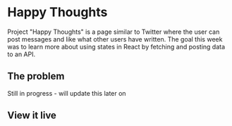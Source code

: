 # Happy Thoughts

Project "Happy Thoughts" is a page similar to Twitter where the user can post messages and like what other users have written.
The goal this week was to learn more about using states in React by fetching and posting data to an API.

## The problem

Still in progress - will update this later on

## View it live
